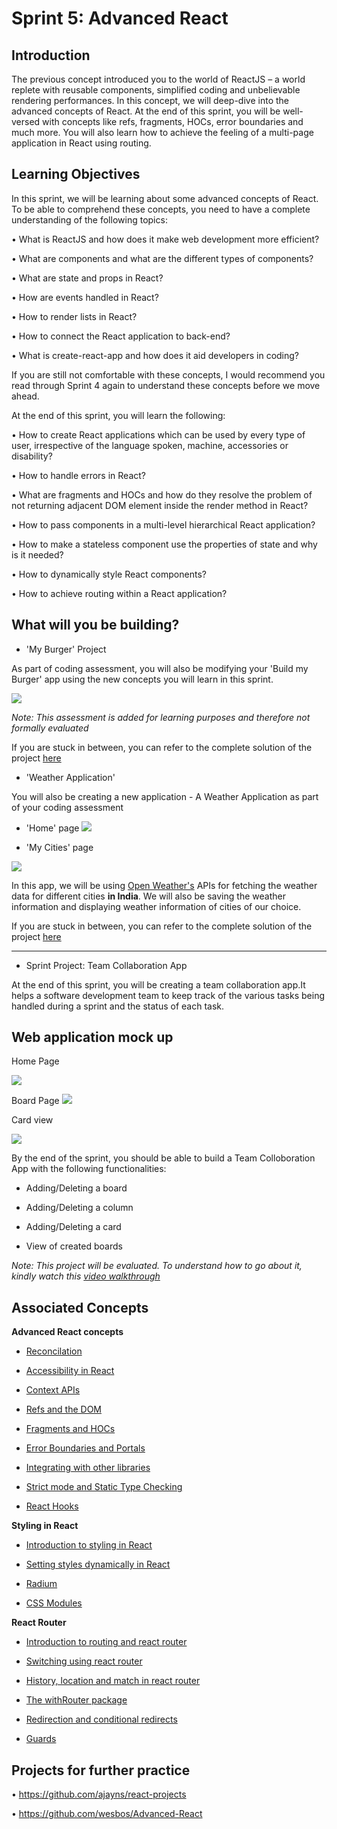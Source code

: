 # Sprint 5: Advanced React

## Introduction

The previous concept introduced you to the world of ReactJS – a world replete with reusable components, simplified coding and unbelievable rendering performances. In this concept, we will deep-dive into the advanced concepts of React. At the end of this sprint, you will be well-versed with concepts like refs, fragments, HOCs, error boundaries and much more. You will also learn how to achieve the feeling of a multi-page application in React using routing.


## Learning Objectives

In this sprint, we will be learning about some advanced concepts of React. To be able to comprehend these concepts, you need to have a complete understanding of the following topics:

•       What is ReactJS and how does it make web development more efficient?

•       What are components and what are the different types of components?

•       What are state and props in React?

•       How are events handled in React?

•       How to render lists in React? 

•       How to connect the React application to back-end?

•       What is create-react-app and how does it aid developers in coding?

If you are still not comfortable with these concepts, I would recommend you read through Sprint 4 again to understand these concepts before we move ahead.

At the end of this sprint, you will learn the following:

•	How to create React applications which can be used by every type of user, irrespective of the language spoken, machine, accessories or disability?

•	How to handle errors in React?

•	What are fragments and HOCs and how do they resolve the problem of not returning adjacent DOM element inside the render method in React?

•	How to pass components in a multi-level hierarchical React application?

•	How to make a stateless component use the properties of state and why is it needed?

•	How to dynamically style React components?

•	How to achieve routing within a React application?



## What will you be building?


- 'My Burger' Project

As part of coding assessment, you will also be modifying your 'Build my Burger' app using the new concepts you will learn in this sprint.

![](https://github.com/greyatom-school/the-minerva-project/raw/master/FEWD/sprint_5/images/assignment_512.PNG)


*Note: This assessment is added for learning purposes and therefore not formally evaluated*


If you are stuck in between, you can refer to the complete solution of the project [here](https://drive.google.com/file/d/1BiFcjVIviF3ZGB25ax00dAbd7PBjwpvb/view?usp=sharing)



- 'Weather Application'

You will also be creating a new application - A Weather Application as part of your coding assessment

- 'Home' page
![](https://github.com/greyatom-school/the-minerva-project/raw/master/FEWD/sprint_5/images/assignment_532c.PNG)

- 'My Cities' page

![](https://github.com/greyatom-school/the-minerva-project/raw/master/FEWD/sprint_5/images/assignment_532b.PNG) 



In this app, we will be using [Open Weather's](https://openweathermap.org/api) APIs for fetching the weather data for different cities **in India**.  We will also be saving the weather information and displaying weather information of cities of our choice.
 

If you are stuck in between, you can refer to the complete solution of the project [here](https://drive.google.com/file/d/1BiFcjVIviF3ZGB25ax00dAbd7PBjwpvb/view?usp=sharing)


---

- Sprint Project: Team Collaboration App

At the end of this sprint, you will be creating a team collaboration app.It helps a software development team to keep track of the various tasks being handled during a sprint and the status of each task.




## Web application mock up

Home Page


![](https://github.com/greyatom-school/the-minerva-project/raw/master/FEWD/sprint_5/Project%20-%20Team%20Collaboration%20App/images/home_page.PNG)


Board Page
![](https://github.com/greyatom-school/the-minerva-project/raw/master/FEWD/sprint_5/Project%20-%20Team%20Collaboration%20App/images/boards_page.PNG)

Card view

![](https://github.com/greyatom-school/the-minerva-project/raw/master/FEWD/sprint_5/Project%20-%20Team%20Collaboration%20App/images/cards_page.PNG)


By the end of the sprint, you should be able to build a Team Colloboration App with the following functionalities:

- Adding/Deleting a board

- Adding/Deleting a column

- Adding/Deleting a card

- View of created boards


*Note: This project will be evaluated. To understand how to go about it, kindly watch this [video walkthrough](https://vimeo.com/383940265/d48675eeed)*


## Associated Concepts

**Advanced React concepts**	

- [Reconcilation](https://github.com/greyatom-school/the-minerva-project/blob/master/FEWD/sprint_5/5.1%20Advanced%20React%20Concepts/1.1%20-%20Reconciliation.md)


- [Accessibility in React](https://github.com/greyatom-school/the-minerva-project/blob/master//FEWD/sprint_5/5.1%20Advanced%20React%20Concepts/1.2%20-%20Accessibility%20in%20React.md)
- [Context APIs](https://github.com/greyatom-school/the-minerva-project/blob/master/FEWD/sprint_5/5.1%20Advanced%20React%20Concepts/1.3%20-%20Context%20APIs.md)
- [Refs and the DOM](https://github.com/greyatom-school/the-minerva-project/blob/master/FEWD/sprint_5/5.1%20Advanced%20React%20Concepts/1.4%20-%20Refs%20and%20the%20DOM.md)
- [Fragments and HOCs](https://github.com/greyatom-school/the-minerva-project/blob/master/FEWD/sprint_5/5.1%20Advanced%20React%20Concepts/1.5%20-%20Fragments%20and%20HOCs.md)
- [Error Boundaries and Portals](https://github.com/greyatom-school/the-minerva-project/blob/master/FEWD/sprint_5/5.1%20Advanced%20React%20Concepts/1.6%20-%20Error%20Boundaries%20and%20Portals.md)
- [Integrating with other libraries](https://github.com/greyatom-school/the-minerva-project/blob/master/FEWD/sprint_5/5.1%20Advanced%20React%20Concepts/1.7%20-%20Integrating%20with%20other%20libraries.md)
- [Strict mode and Static Type Checking](https://github.com/greyatom-school/the-minerva-project/blob/master/FEWD/sprint_5/5.1%20Advanced%20React%20Concepts/1.8%20-%20Strict%20mode%20and%20Static%20Type%20Checking.md)
- [React Hooks](https://github.com/greyatom-school/the-minerva-project/blob/master/FEWD/sprint_5/5.1%20Advanced%20React%20Concepts/1.9%20-%20React%20Hooks.md)


**Styling in React**

- [Introduction to styling in React](https://github.com/greyatom-school/the-minerva-project/blob/master/FEWD/sprint_5/5.2%20Styling%20in%20React/2.1%20-%20Introduction%20to%20styling%20in%20React.md)

- [Setting styles dynamically in React](https://github.com/greyatom-school/the-minerva-project/blob/master/FEWD/sprint_5/5.2%20Styling%20in%20React/2.2%20-%20Setting%20styles%20dynamically%20in%20React.md)
- [Radium](https://github.com/greyatom-school/the-minerva-project/blob/master/FEWD/sprint_5/5.2%20Styling%20in%20React/2.3%20-%20Radium.md)
- [CSS Modules](https://github.com/greyatom-school/the-minerva-project/blob/master/FEWD/sprint_5/5.2%20Styling%20in%20React/2.4%20-%20CSS%20Modules.md)


**React Router**	

- [Introduction to routing and react router](https://github.com/greyatom-school/the-minerva-project/blob/master/FEWD/sprint_5/5.3%20React%20Router/3.1%20-%20Introduction%20to%20Routing%20and%20react.md)

- [Switching using react router](https://github.com/greyatom-school/the-minerva-project/blob/master/FEWD/sprint_5/5.3%20React%20Router/3.2%20-%20Switching%20using%20React%20Router.md)
- [History, location and match in react router](https://github.com/greyatom-school/the-minerva-project/blob/master/FEWD/sprint_5/5.3%20React%20Router/3.3%20-%20History%2C%20location%20and%20match.md)
- [The withRouter package](https://github.com/greyatom-school/the-minerva-project/blob/master/FEWD/sprint_5/5.3%20React%20Router/3.4%20-%20The%20withRouter%20package.md)
- [Redirection and conditional redirects](https://github.com/greyatom-school/the-minerva-project/blob/master/FEWD/sprint_5/5.3%20React%20Router/3.5%20-%20Redirections%20and%20conditional%20redirects.md)
- [Guards](https://github.com/greyatom-school/the-minerva-project/blob/master/FEWD/sprint_5/5.3%20React%20Router/3.6%20-%20Guards.md)


## Projects for further practice
• https://github.com/ajayns/react-projects


• https://github.com/wesbos/Advanced-React

 
